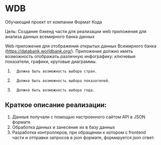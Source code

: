# WDB

Обучающий проект от компании Формат Кода

Цель:
Создание бэкенд части для реализации web приложения для анализа данных всемирного банка данных


Web приложение для отображения открытых данных Всемирного банка (https://databank.worldbank.org/).
Приложение должно иметь возможность отображать различную инфографику: ключевые показатели, графики, круговые диаграммы.
 
1.       Должна быть возможность выбора стран.
2.       Должна быть возможность выбора показателей.
3.       Должна быть возможность выбора года.

## Краткое описание реализации:
1. Данные получали с помощью настроенного сайтом API в JSON формате
2. Обработка данных и занесение их в базу данных
3. Разработка контроллеров, при обращении к котором с frontend части и отправки запросов в json  формате, формируется json ответ.
